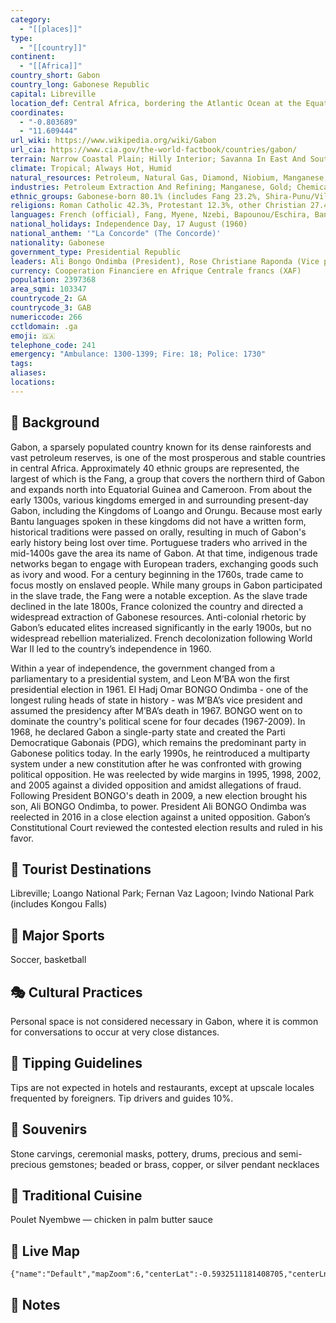 ```yaml
---
category:
  - "[[places]]"
type:
  - "[[country]]"
continent:
  - "[[Africa]]"
country_short: Gabon
country_long: Gabonese Republic
capital: Libreville
location_def: Central Africa, bordering the Atlantic Ocean at the Equator, between Republic of the Congo and Equatorial Guinea
coordinates:
  - "-0.803689"
  - "11.609444"
url_wiki: https://www.wikipedia.org/wiki/Gabon
url_cia: https://www.cia.gov/the-world-factbook/countries/gabon/
terrain: Narrow Coastal Plain; Hilly Interior; Savanna In East And South
climate: Tropical; Always Hot, Humid
natural_resources: Petroleum, Natural Gas, Diamond, Niobium, Manganese, Uranium, Gold, Timber, Iron Ore, Hydropower
industries: Petroleum Extraction And Refining; Manganese, Gold; Chemicals, Ship Repair, Food And Beverages, Textiles, Lumbering And Plywood, Cement
ethnic_groups: Gabonese-born 80.1% (includes Fang 23.2%, Shira-Punu/Vili 18.9%, Nzabi-Duma 11.3%, Mbede-Teke 6.9%, Myene 5%, Kota-Kele 4.9%, Okande-Tsogo 2.1%, Pygmy 0.3%, other 7.5%), Cameroonian 4.6%, Malian 2.4%, Beninese 2.1%, acquired Gabonese nationality 1.6%, Togolese 1.6%, Senegalese 1.1%, Congolese (Brazzaville) 1%, other 5.5% (includes Congolese (Kinshasa), Equatorial Guinean, Nigerian) (2012 est.)
religions: Roman Catholic 42.3%, Protestant 12.3%, other Christian 27.4%, Muslim 9.8%, animist 0.6%, other 0.5%, none/no answer 7.1% (2012 est.)
languages: French (official), Fang, Myene, Nzebi, Bapounou/Eschira, Bandjabi
national_holidays: Independence Day, 17 August (1960)
national_anthem: '"La Concorde" (The Concorde)'
nationality: Gabonese
government_type: Presidential Republic
leaders: Ali Bongo Ondimba (President), Rose Christiane Raponda (Vice president), Alain Claude Bilie By Nze (Prime minister)
currency: Cooperation Financiere en Afrique Centrale francs (XAF)
population: 2397368
area_sqmi: 103347
countrycode_2: GA
countrycode_3: GAB
numericcode: 266
cctldomain: .ga
emoji: 🇬🇦
telephone_code: 241
emergency: "Ambulance: 1300-1399; Fire: 18; Police: 1730"
tags: 
aliases: 
locations:
---
```

## 🌱 Background
Gabon, a sparsely populated country known for its dense rainforests and vast petroleum reserves, is one of the most prosperous and stable countries in central Africa. Approximately 40 ethnic groups are represented, the largest of which is the Fang, a group that covers the northern third of Gabon and expands north into Equatorial Guinea and Cameroon. From about the early 1300s, various kingdoms emerged in and surrounding present-day Gabon, including the Kingdoms of Loango and Orungu. Because most early Bantu languages spoken in these kingdoms did not have a written form, historical traditions were passed on orally, resulting in much of Gabon's early history being lost over time. Portuguese traders who arrived in the mid-1400s gave the area its name of Gabon. At that time, indigenous trade networks began to engage with European traders, exchanging goods such as ivory and wood. For a century beginning in the 1760s, trade came to focus mostly on enslaved people. While many groups in Gabon participated in the slave trade, the Fang were a notable exception. As the slave trade declined in the late 1800s, France colonized the country and directed a widespread extraction of Gabonese resources. Anti-colonial rhetoric by Gabon’s educated elites increased significantly in the early 1900s, but no widespread rebellion materialized. French decolonization following World War II led to the country’s independence in 1960.

Within a year of independence, the government changed from a parliamentary to a presidential system, and Leon M’BA won the first presidential election in 1961. El Hadj Omar BONGO Ondimba - one of the longest ruling heads of state in history - was M’BA’s vice president and assumed the presidency after M’BA’s death in 1967. BONGO went on to dominate the country's political scene for four decades (1967-2009). In 1968, he declared Gabon a single-party state and created the Parti Democratique Gabonais (PDG), which remains the predominant party in Gabonese politics today. In the early 1990s, he reintroduced a multiparty system under a new constitution after he was confronted with growing political opposition. He was reelected by wide margins in 1995, 1998, 2002, and 2005 against a divided opposition and amidst allegations of fraud. Following President BONGO's death in 2009, a new election brought his son, Ali BONGO Ondimba, to power. President Ali BONGO Ondimba was reelected in 2016 in a close election against a united opposition. Gabon’s Constitutional Court reviewed the contested election results and ruled in his favor.

## 📌 Tourist Destinations
Libreville; Loango National Park; Fernan Vaz Lagoon; Ivindo National Park (includes Kongou Falls)

## 🥇 Major Sports
Soccer, basketball

## 🎭 Cultural Practices
Personal space is not considered necessary in Gabon, where it is common for conversations to occur at very close distances.

## 🫰 Tipping Guidelines
Tips are not expected in hotels and restaurants, except at upscale locales frequented by foreigners. Tip drivers and guides 10%.

## 🎁 Souvenirs
Stone carvings, ceremonial masks, pottery, drums, precious and semi-precious gemstones; beaded or brass, copper, or silver pendant necklaces

## 🍲 Traditional Cuisine
Poulet Nyembwe — chicken in palm butter sauce

## 📡 Live Map
```mapview
{"name":"Default","mapZoom":6,"centerLat":-0.5932511181408705,"centerLng":11.810336277214427,"query":"","chosenMapSource":0}
```

## 📒 Notes

